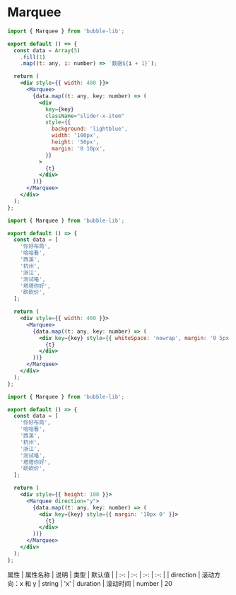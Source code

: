 <!--
 * @Author: wj.jiang
 * @Date: 2023-06-26 16:38:00
 * @LastEditors: wj.jiang
 * @LastEditTime: 2023-06-27 15:19:05
-->

# Marquee

```jsx
import { Marquee } from 'bubble-lib';

export default () => {
  const data = Array(5)
    .fill(1)
    .map((t: any, i: number) => `数据${i + 1}`);

  return (
    <div style={{ width: 400 }}>
      <Marquee>
        {data.map((t: any, key: number) => (
          <div
            key={key}
            className="slider-x-item"
            style={{
              background: 'lightblue',
              width: '100px',
              height: '50px',
              margin: '0 10px',
            }}
          >
            {t}
          </div>
        ))}
      </Marquee>
    </div>
  );
};
```

```jsx
import { Marquee } from 'bubble-lib';

export default () => {
  const data = [
    '你好布局',
    '哈哈看',
    '西溪',
    '杭州',
    '浙江',
    '测试咯',
    '塔塔你好',
    '砍砍价',
  ];

  return (
    <div style={{ width: 400 }}>
      <Marquee>
        {data.map((t: any, key: number) => (
          <div key={key} style={{ whiteSpace: 'nowrap', margin: '0 5px' }}>
            {t}
          </div>
        ))}
      </Marquee>
    </div>
  );
};
```

```jsx
import { Marquee } from 'bubble-lib';

export default () => {
  const data = [
    '你好布局',
    '哈哈看',
    '西溪',
    '杭州',
    '浙江',
    '测试咯',
    '塔塔你好',
    '砍砍价',
  ];

  return (
    <div style={{ height: 100 }}>
      <Marquee direction="y">
        {data.map((t: any, key: number) => (
          <div key={key} style={{ margin: '10px 0' }}>
            {t}
          </div>
        ))}
      </Marquee>
    </div>
  );
};
```

属性
| 属性名称 | 说明 | 类型 | 默认值 |
| :-: | :-: | :-: | :-: |
| direction | 滚动方向：x 和 y | string | 'x'
| duration | 滚动时间 | number | 20
